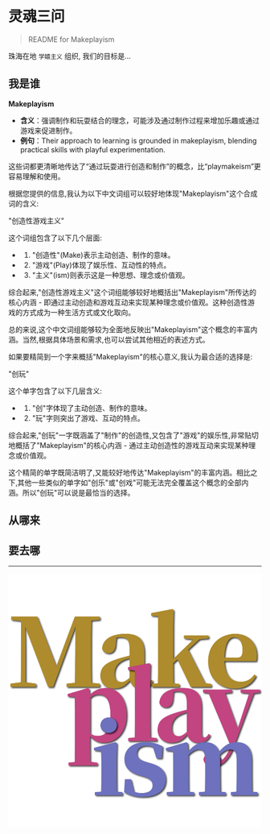 # 灵魂三问
> README for Makeplayism

珠海在地 `学嬉主义` 组织, 我们的目标是...

## 我是谁

**Makeplayism**

- **含义**：强调制作和玩耍结合的理念，可能涉及通过制作过程来增加乐趣或通过游戏来促进制作。
- **例句**：Their approach to learning is grounded in makeplayism, blending practical skills with playful experimentation.

这些词都更清晰地传达了“通过玩耍进行创造和制作”的概念，比“playmakeism”更容易理解和使用。

根据您提供的信息,我认为以下中文词组可以较好地体现"Makeplayism"这个合成词的含义:

"创造性游戏主义"

这个词组包含了以下几个层面:

- 1. "创造性"(Make)表示主动创造、制作的意味。
- 2. "游戏"(Play)体现了娱乐性、互动性的特点。
- 3. "主义"(ism)则表示这是一种思想、理念或价值观。

综合起来,"创造性游戏主义"这个词组能够较好地概括出"Makeplayism"所传达的核心内涵 - 即通过主动创造和游戏互动来实现某种理念或价值观。这种创造性游戏的方式成为一种生活方式或文化取向。

总的来说,这个中文词组能够较为全面地反映出"Makeplayism"这个概念的丰富内涵。当然,根据具体场景和需求,也可以尝试其他相近的表述方式。

如果要精简到一个字来概括"Makeplayism"的核心意义,我认为最合适的选择是:

"创玩"

这个单字包含了以下几层含义:

- 1. "创"字体现了主动创造、制作的意味。
- 2. "玩"字则突出了游戏、互动的特点。

综合起来,"创玩"一字既涵盖了"制作"的创造性,又包含了"游戏"的娱乐性,非常贴切地概括了"Makeplayism"的核心内涵 - 通过主动创造性的游戏互动来实现某种理念或价值观。

这个精简的单字既简洁明了,又能较好地传达"Makeplayism"的丰富内涵。相比之下,其他一些类似的单字如"创乐"或"创戏"可能无法完全覆盖这个概念的全部内涵。所以"创玩"可以说是最恰当的选择。


## 从哪来


## 要去哪

---

![logo](images/makeplayism.webp)

